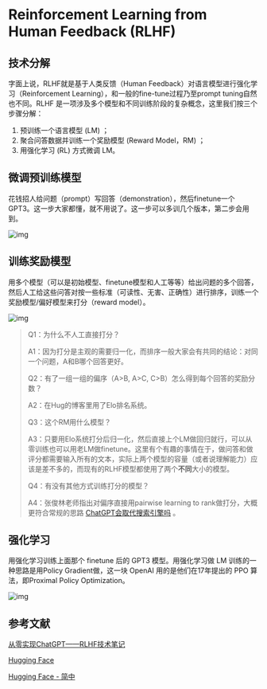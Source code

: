 # Reinforcement Learning from Human Feedback (RLHF)

## 技术分解

字面上说，RLHF就是基于人类反馈（Human Feedback）对语言模型进行强化学习（Reinforcement Learning），和一般的fine-tune过程乃至prompt tuning自然也不同。RLHF 是一项涉及多个模型和不同训练阶段的复杂概念，这里我们按三个步骤分解：

1. 预训练一个语言模型 (LM) ；
2. 聚合问答数据并训练一个奖励模型 (Reward Model，RM) ；
3. 用强化学习 (RL) 方式微调 LM。

## 微调预训练模型

花钱招人给问题（prompt）写回答（demonstration），然后finetune一个GPT3。这一步大家都懂，就不用说了。这一步可以多训几个版本，第二步会用到。

![img](https://pic3.zhimg.com/80/v2-fb3e3120c6d50ef09c7b2601a26241d2_720w.webp)

## 训练奖励模型

用多个模型（可以是初始模型、finetune模型和人工等等）给出问题的多个回答，然后人工给这些问答对按一些标准（可读性、无害、正确性）进行排序，训练一个奖励模型/偏好模型来打分（reward model）。

![img](https://pic1.zhimg.com/80/v2-b22f4564d13c54cf27c80d90da622170_720w.webp)

>Q1：为什么不人工直接打分？
>
>A1：因为打分是主观的需要归一化，而排序一般大家会有共同的结论：对同一个问题，A和B哪个回答更好。
>
>Q2：有了一组一组的偏序（A>B, A>C, C>B）怎么得到每个回答的奖励分数？
>
>A2：在Hug的博客里用了Elo排名系统。
>
>Q3：这个RM用什么模型？
>
>A3：只要用Elo系统打分后归一化，然后直接上个LM做回归就行，可以从零训练也可以用老LM做finetune。这里有个有趣的事情在于，做问答和做评分都需要输入所有的文本，实际上两个模型的容量（或者说理解能力）应该是差不多的，而现有的RLHF模型都使用了两个**不同**大小的模型。
>
>Q4：有没有其他方式训练打分的模型？
>
>A4：张俊林老师指出对偏序直接用pairwise learning to rank做打分，大概更符合常规的思路 [ChatGPT会取代搜索引擎吗](https://zhuanlan.zhihu.com/p/589533490) 。

## 强化学习

用强化学习训练上面那个 finetune 后的 GPT3 模型。用强化学习做 LM 训练的一种思路是用Policy Gradient做，这一块 OpenAI 用的是他们在17年提出的 PPO 算法，即Proximal Policy Optimization。

![img](https://pic4.zhimg.com/80/v2-2a097d5661209c81476fdd87be89d95f_720w.webp)

## 参考文献

[从零实现ChatGPT——RLHF技术笔记](https://zhuanlan.zhihu.com/p/591474085)

[Hugging Face](https://huggingface.co/blog/rlhf)

[Hugging Face - 简中](https://mp.weixin.qq.com/s/TLQ3TdrB5gLb697AFmjEYQ)

